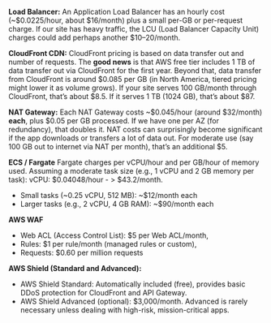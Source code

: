 **Load Balancer:** An Application Load Balancer has an hourly cost (~$0.0225/hour, about $16/month) plus a small per-GB or per-request charge. If our site has heavy traffic, the LCU (Load Balancer Capacity Unit) charges could add perhaps another $10–20/month.

**CloudFront CDN:** CloudFront pricing is based on data transfer out and number of requests. The **good news** is that AWS free tier includes 1 TB of data transfer out via CloudFront for the first year. Beyond that, data transfer from CloudFront is around $0.085 per GB (in North America, tiered pricing might lower it as volume grows). If your site serves 100 GB/month through CloudFront, that’s about $8.5. If it serves 1 TB (1024 GB), that’s about $87. 

**NAT Gateway:** Each NAT Gateway costs ~$0.045/hour (around $32/month) **each**, plus $0.05 per GB processed. If we have one per AZ (for redundancy), that doubles it. NAT costs can surprisingly become significant if the app downloads or transfers a lot of data out. For moderate use (say 100 GB out to internet via NAT per month), that’s an additional $5.

**ECS / Fargate** Fargate charges per vCPU/hour and per GB/hour of memory used. Assuming a moderate task size (e.g., 1 vCPU and 2 GB memory per task): vCPU: $0.04048/hour - > $43.2/month.
- Small tasks (~0.25 vCPU, 512 MB): ~$12/month each
- Larger tasks (e.g., 2 vCPU, 4 GB RAM): ~$90/month each

**AWS WAF** 
- Web ACL (Access Control List): $5 per Web ACL/month, 
- Rules: $1 per rule/month (managed rules or custom),
- Requests: $0.60 per million requests

**AWS Shield (Standard and Advanced):**
- AWS Shield Standard: Automatically included (free), provides basic DDoS protection for CloudFront and API Gateway.
- AWS Shield Advanced (optional): $3,000/month. Advanced is rarely necessary unless dealing with high-risk, mission-critical apps.